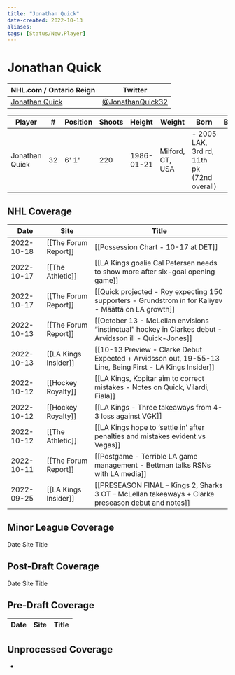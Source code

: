 ```yaml
---
title: "Jonathan Quick"
date-created: 2022-10-13
aliases: 
tags: [Status/New,Player]
---
```


# Jonathan Quick

NHL.com / Ontario Reign | Twitter
-|-
[Jonathan Quick](https://www.nhl.com/player/jonathan-quick-8471734) | [@JonathanQuick32](https://twitter.com/JonathanQuick32)

Player | \# | Position | Shoots | Height | Weight | Born | Birthplace | Draft 
-|-|-|-|-|-|-|-|-
Jonathan Quick | 32 | 6' 1" | 220 | 1986-01-21 | Milford, CT, USA | -   2005 LAK, 3rd rd, 11th pk (72nd overall)



## NHL  Coverage
| Date       | Site                 | Title                                                                                                    |
| ---------- | -------------------- | -------------------------------------------------------------------------------------------------------- |
| 2022-10-18 | [[The Forum Report]] | [[Possession Chart - 10-17 at DET]]                                                       |
| 2022-10-17 | [[The Athletic]]     | [[LA Kings goalie Cal Petersen needs to show more after six-goal opening game]]                          |
| 2022-10-17 | [[The Forum Report]] | [[Quick projected - Roy expecting 150 supporters - Grundstrom in for Kaliyev - Määttä on LA growth]]     |
| 2022-10-13 | [[The Forum Report]] | [[October 13 - McLellan envisions “instinctual” hockey in Clarkes debut - Arvidsson ill - Quick-Jones]]  |
| 2022-10-13 | [[LA Kings Insider]] | [[10-13 Preview - Clarke Debut Expected + Arvidsson out, 19-55-13 Line, Being First - LA Kings Insider]] |
| 2022-10-12 | [[Hockey Royalty]]   | [[LA Kings, Kopitar aim to correct mistakes - Notes on Quick, Vilardi, Fiala]]                           |
| 2022-10-12 | [[Hockey Royalty]]   | [[LA Kings - Three takeaways from 4-3 loss against VGK]]                                                 |
| 2022-10-12 | [[The Athletic]]     | [[LA Kings hope to ‘settle in’ after penalties and mistakes evident vs Vegas]]                           |
| 2022-10-11 | [[The Forum Report]] | [[Postgame - Terrible LA game management - Bettman talks RSNs with LA media]]                            |
| 2022-09-25 | [[LA Kings Insider]] | [[PRESEASON FINAL – Kings 2, Sharks 3 OT – McLellan takeaways + Clarke preseason debut and notes]]       |



## Minor League Coverage



Date
Site
Title







## Post-Draft Coverage



Date
Site
Title







## Pre-Draft Coverage
Date | Site |  Title
---|---|---


## Unprocessed Coverage
- 
